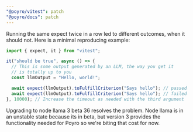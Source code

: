 ```yaml
---
"@poyro/vitest": patch
"@poyro/docs": patch
---
```


Running the same expect twice in a row led to different outcomes, when it should not. Here is a minimal reproducing example:

```javascript
import { expect, it } from "vitest";

it("should be true", async () => {
  // This is some output generated by an LLM, the way you get it
  // is totally up to you
  const llmOutput = "Hello, world!";

  await expect(llmOutput).toFulfillCriterion("Says hello"); // passed
  await expect(llmOutput).toFulfillCriterion("Says hello"); // failed
}, 10000); // Increase the timeout as needed with the third argument
```

Upgrading to node llama 3 beta 36 resolves the problem. Node llama is in an unstable state because its in beta, but version 3 provides the functionality needed for Poyro so we're biting that cost for now.
